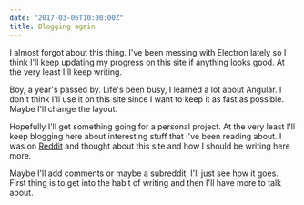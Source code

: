 ```yaml
---
date: "2017-03-06T10:00:00Z"
title: Blogging again
---
```


I almost forgot about this thing.  I've been messing with Electron lately so I think I'll keep updating my progress on this site if anything looks good.  At the very least I'll keep writing.

Boy, a year's passed by.  Life's been busy, I learned a lot about Angular.  I don't think I'll use it on this site since I want to keep it as fast as possible.  Maybe I'll change the layout.

Hopefully I'll get something going for a personal project.  At the very least I'll keep blogging here about interesting stuff that I've been reading about.  I was on [Reddit][reddit-blogging] and thought about this site and how I should be writing here more.

Maybe I'll add comments or maybe a subreddit, I'll just see how it goes.  First thing is to get into the habit of writing and then I'll have more to talk about.

[reddit-blogging]: https://www.reddit.com/r/webdev/comments/5xmu09/developers_apart_from_your_95_or_studying_what/